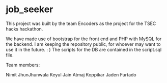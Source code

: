 # job_seeker
This project was built by the team Encoders as the project for the TSEC hacks hackathon.

We have made use of bootstrap for the front end and PHP with MySQL for the backend. 
I am keeping the repository public, for whoever may want to use it in the future. : )
The scripts for the DB are contained in the script.sql file.

Team members:

Nimit JhunJhunwala
Keyul Jain
Atmaj Koppikar
Jaden Furtado
